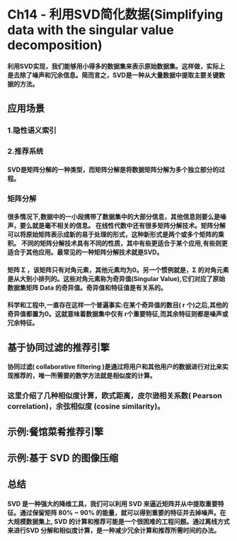 # Ch14 - 利用SVD简化数据(Simplifying data with the singular value decomposition)

#### 利用SVD实现，我们能够用小得多的数据集来表示原始数据集。这样做，实际上是去除了噪声和冗余信息。简而言之，SVD是一种从大量数据中提取主要关键数据的方法。

## 应用场景
### 1.隐性语义索引 
### 2.推荐系统

#### SVD是矩阵分解的一种类型，而矩阵分解是将数据矩阵分解为多个独立部分的过程。

### 矩阵分解
#### 很多情况下,数据中的一小段携带了数据集中的大部分信息，其他信息则要么是噪声，要么就是毫不相关的信息。 在线性代数中还有很多矩阵分解技术。矩阵分解可以将原始矩阵表示成新的易于处理的形式，这种新形式是两个或多个矩阵的乘积。 不同的矩阵分解技术具有不同的性质，其中有些更适合于某个应用,有些则更适合于其他应用。最常见的一种矩阵分解技术就是SVD。

#### 矩阵 Σ ，该矩阵只有对角元素，其他元素均为0。另一个惯例就是，Σ 的对角元素是从大到小排列的。这些对角元素称为奇异值(Singular Value),它们对应了原始数据集矩阵 Data 的奇异值。奇异值和特征值是有关系的。

#### 科学和工程中,一直存在这样一个普遍事实:在某个奇异值的数目( r 个)之后,其他的奇异值都置为0。这就意味着数据集中仅有 r个重要特征,而其余特征则都是噪声或冗余特征。

## 基于协同过滤的推荐引擎
#### 协同过滤( collaborative filtering )是通过将用户和其他用户的数据进行对比来实现推荐的，唯一所需要的数学方法就是相似度的计算。

### 这里介绍了几种相似度计算，欧式距离，皮尔逊相关系数( Pearson correlation)，余弦相似度 (cosine similarity)。

## 示例:餐馆菜肴推荐引擎 

## 示例:基于 SVD 的图像压缩

## 总结
#### SVD 是一种强大的降维工具，我们可以利用 SVD 来逼近矩阵并从中提取重要特征。通过保留矩阵 80% ~ 90% 的能量，就可以得到重要的特征并去掉噪声。在大规模数据集上, SVD 的计算和推荐可能是一个很困难的工程问题。通过离线方式来进行SVD 分解和相似度计算，是一种减少冗余计算和推荐所需时间的办法。
